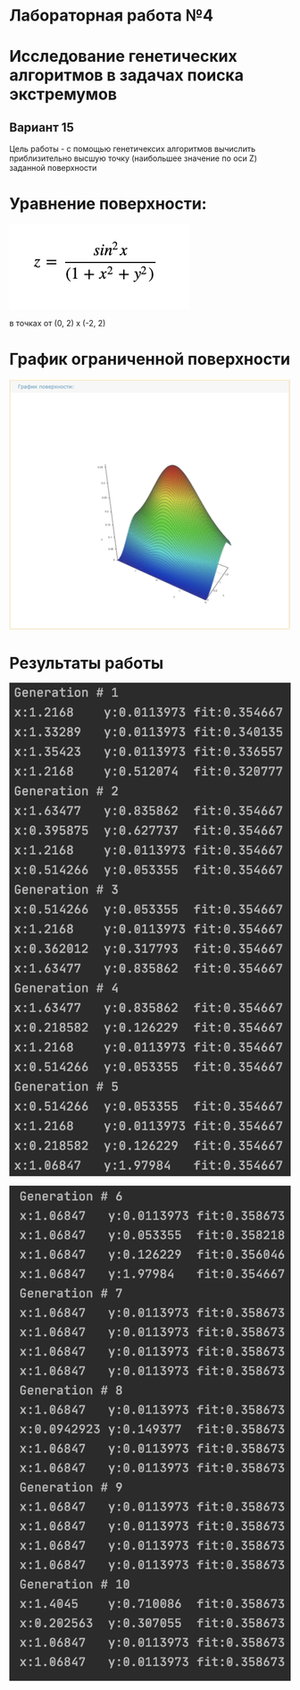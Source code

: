 # Лабораторная работа №4
# Исследование генетических алгоритмов в задачах поиска экстремумов 
## Вариант 15

Цель работы - с помощью генетичексих алгоритмов вычислить приблизительно 
высшую точку (наибольшее значение по оси Z) заданной поверхности

# Уравнение поверхности:
![screen](screenshots/img.png)

в точках от (0, 2) x (-2, 2)

# График ограниченной поверхности

![1_screen](screenshots/surface_graph.png)

# Результаты работы

![2_screen](screenshots/screenshots_1.png)

![3_screen](screenshots/screenshot_2.png)
